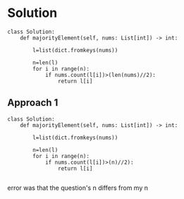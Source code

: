 # Solution
```
class Solution:
    def majorityElement(self, nums: List[int]) -> int:
           
        l=list(dict.fromkeys(nums))

        n=len(l)
        for i in range(n):
            if nums.count(l[i])>(len(nums)//2):
                return l[i]
```

## Approach 1

```
class Solution:
    def majorityElement(self, nums: List[int]) -> int:
           
        l=list(dict.fromkeys(nums))

        n=len(l)
        for i in range(n):
            if nums.count(l[i])>(n)//2):
                return l[i]
        
```

error was that the question's n differs from my n
